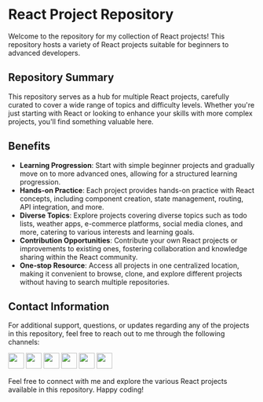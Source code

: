 # React Project Repository

Welcome to the repository for my collection of React projects! This repository hosts a variety of React projects suitable for beginners to advanced developers.

## Repository Summary

This repository serves as a hub for multiple React projects, carefully curated to cover a wide range of topics and difficulty levels. Whether you're just starting with React or looking to enhance your skills with more complex projects, you'll find something valuable here.

## Benefits

- **Learning Progression**: Start with simple beginner projects and gradually move on to more advanced ones, allowing for a structured learning progression.
- **Hands-on Practice**: Each project provides hands-on practice with React concepts, including component creation, state management, routing, API integration, and more.
- **Diverse Topics**: Explore projects covering diverse topics such as todo lists, weather apps, e-commerce platforms, social media clones, and more, catering to various interests and learning goals.
- **Contribution Opportunities**: Contribute your own React projects or improvements to existing ones, fostering collaboration and knowledge sharing within the React community.
- **One-stop Resource**: Access all projects in one centralized location, making it convenient to browse, clone, and explore different projects without having to search multiple repositories.

## Contact Information

For additional support, questions, or updates regarding any of the projects in this repository, feel free to reach out to me through the following channels:

[<img src="https://image.flaticon.com/icons/png/512/2111/2111463.png" width="32" height="32">](https://www.youtube.com/channel/UClhKtACVRfHeYcDiAxngZpQ) [<img src="https://image.flaticon.com/icons/png/512/174/174857.png" width="32" height="32">](mailto:viveksinghpihuli0a@gmail.com) [<img src="https://image.flaticon.com/icons/png/512/25/25231.png" width="32" height="32">](https://github.com/Bholuvivek) [<img src="https://image.flaticon.com/icons/png/512/174/174857.png" width="32" height="32">](https://www.linkedin.com/in/vivekbholu) [<img src="https://image.flaticon.com/icons/png/512/87/87390.png" width="32" height="32">](https://www.instagram.com/thevivekbholu) [<img src="https://image.flaticon.com/icons/png/512/174/174857.png" width="32" height="32">](https://twitter.com/Bholuvivek)

Feel free to connect with me and explore the various React projects available in this repository. Happy coding!
